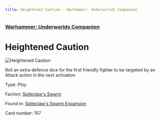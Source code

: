 ```yaml
---
title: Heightened Caution - Warhammer: Underworlds Companion
---
```


### [Warhammer: Underworlds Companion](https://guidokessels.github.io/wh-underworlds)

  

# Heightened Caution

![Heightened Caution](https://warhammerunderworlds.com/wp-content/uploads/sites/6/2018/02/157_ENG.png)

Roll an extra defence dice for the first friendly fighter to be targeted by an Attack action in the next activation

Type: Ploy

Faction: [Spiteclaw's Swarm](https://guidokessels.github.io/wh-underworlds/factions/spiteclaws-swarm)

Found in: [Spiteclaw's Swarm Expansion](https://guidokessels.github.io/wh-underworlds/locations/spiteclaws-swarm-expansion)

Card number: 157
